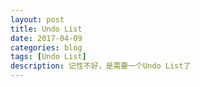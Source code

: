 ```yaml
---
layout: post
title: Undo List
date: 2017-04-09
categories: blog
tags: [Undo List]
description: 记性不好，是需要一个Undo List了
---
```

